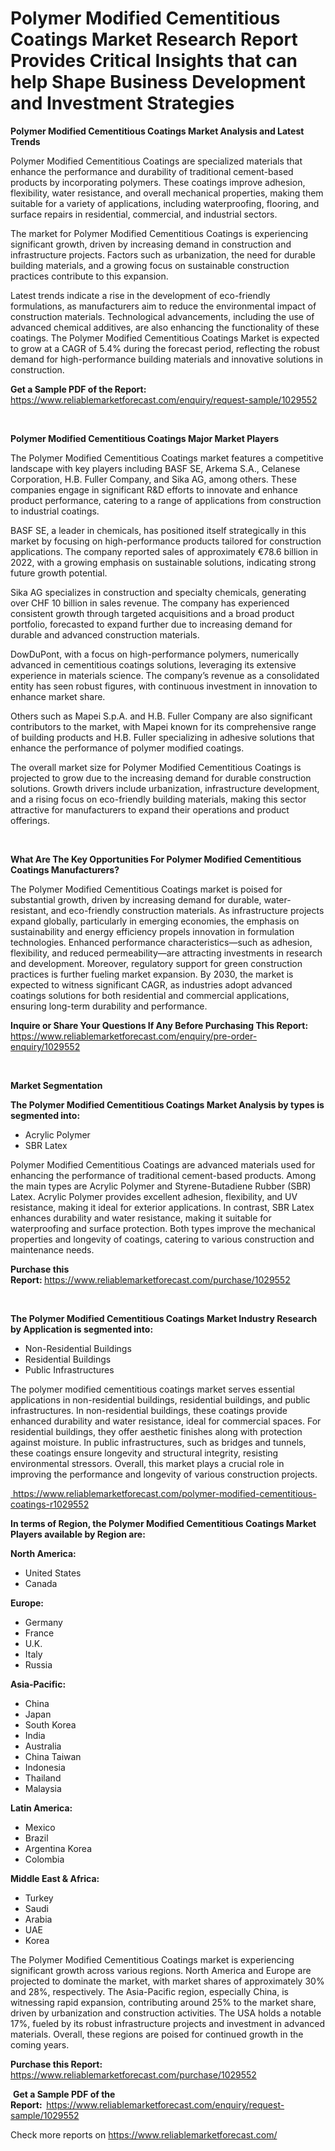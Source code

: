 <p><h1>Polymer Modified Cementitious Coatings Market Research Report Provides Critical Insights that can help Shape Business Development and Investment Strategies</h1></p><p><strong>Polymer Modified Cementitious Coatings Market Analysis and Latest Trends</strong></p>
<p><p>Polymer Modified Cementitious Coatings are specialized materials that enhance the performance and durability of traditional cement-based products by incorporating polymers. These coatings improve adhesion, flexibility, water resistance, and overall mechanical properties, making them suitable for a variety of applications, including waterproofing, flooring, and surface repairs in residential, commercial, and industrial sectors.</p><p>The market for Polymer Modified Cementitious Coatings is experiencing significant growth, driven by increasing demand in construction and infrastructure projects. Factors such as urbanization, the need for durable building materials, and a growing focus on sustainable construction practices contribute to this expansion. </p><p>Latest trends indicate a rise in the development of eco-friendly formulations, as manufacturers aim to reduce the environmental impact of construction materials. Technological advancements, including the use of advanced chemical additives, are also enhancing the functionality of these coatings. The Polymer Modified Cementitious Coatings Market is expected to grow at a CAGR of 5.4% during the forecast period, reflecting the robust demand for high-performance building materials and innovative solutions in construction.</p></p>
<p><strong>Get a Sample PDF of the Report:&nbsp;</strong> <a href="https://www.reliablemarketforecast.com/enquiry/request-sample/1029552?utm_campaign=2308&utm_medium=2&utm_source=Github&utm_content=ia&utm_term=21032025&utm_id=polymer-modified-cementitious-coatings">https://www.reliablemarketforecast.com/enquiry/request-sample/1029552</a></p>
<p>&nbsp;</p>
<p><strong>Polymer Modified Cementitious Coatings Major Market Players</strong></p>
<p><p>The Polymer Modified Cementitious Coatings market features a competitive landscape with key players including BASF SE, Arkema S.A., Celanese Corporation, H.B. Fuller Company, and Sika AG, among others. These companies engage in significant R&D efforts to innovate and enhance product performance, catering to a range of applications from construction to industrial coatings.</p><p>BASF SE, a leader in chemicals, has positioned itself strategically in this market by focusing on high-performance products tailored for construction applications. The company reported sales of approximately €78.6 billion in 2022, with a growing emphasis on sustainable solutions, indicating strong future growth potential.</p><p>Sika AG specializes in construction and specialty chemicals, generating over CHF 10 billion in sales revenue. The company has experienced consistent growth through targeted acquisitions and a broad product portfolio, forecasted to expand further due to increasing demand for durable and advanced construction materials.</p><p>DowDuPont, with a focus on high-performance polymers, numerically advanced in cementitious coatings solutions, leveraging its extensive experience in materials science. The company’s revenue as a consolidated entity has seen robust figures, with continuous investment in innovation to enhance market share.</p><p>Others such as Mapei S.p.A. and H.B. Fuller Company are also significant contributors to the market, with Mapei known for its comprehensive range of building products and H.B. Fuller specializing in adhesive solutions that enhance the performance of polymer modified coatings.</p><p>The overall market size for Polymer Modified Cementitious Coatings is projected to grow due to the increasing demand for durable construction solutions. Growth drivers include urbanization, infrastructure development, and a rising focus on eco-friendly building materials, making this sector attractive for manufacturers to expand their operations and product offerings.</p></p>
<p>&nbsp;</p>
<p><strong>What Are The Key Opportunities For Polymer Modified Cementitious Coatings Manufacturers?</strong></p>
<p><p>The Polymer Modified Cementitious Coatings market is poised for substantial growth, driven by increasing demand for durable, water-resistant, and eco-friendly construction materials. As infrastructure projects expand globally, particularly in emerging economies, the emphasis on sustainability and energy efficiency propels innovation in formulation technologies. Enhanced performance characteristics—such as adhesion, flexibility, and reduced permeability—are attracting investments in research and development. Moreover, regulatory support for green construction practices is further fueling market expansion. By 2030, the market is expected to witness significant CAGR, as industries adopt advanced coatings solutions for both residential and commercial applications, ensuring long-term durability and performance.</p></p>
<p><strong>Inquire or Share Your Questions If Any Before Purchasing This Report:</strong> <a href="https://www.reliablemarketforecast.com/enquiry/pre-order-enquiry/1029552?utm_campaign=2308&utm_medium=2&utm_source=Github&utm_content=ia&utm_term=21032025&utm_id=polymer-modified-cementitious-coatings">https://www.reliablemarketforecast.com/enquiry/pre-order-enquiry/1029552</a></p>
<p>&nbsp;</p>
<p><strong>Market Segmentation</strong></p>
<p><strong>The Polymer Modified Cementitious Coatings Market Analysis by types is segmented into:</strong></p>
<p><ul><li>Acrylic Polymer</li><li>SBR Latex</li></ul></p>
<p><p>Polymer Modified Cementitious Coatings are advanced materials used for enhancing the performance of traditional cement-based products. Among the main types are Acrylic Polymer and Styrene-Butadiene Rubber (SBR) Latex. Acrylic Polymer provides excellent adhesion, flexibility, and UV resistance, making it ideal for exterior applications. In contrast, SBR Latex enhances durability and water resistance, making it suitable for waterproofing and surface protection. Both types improve the mechanical properties and longevity of coatings, catering to various construction and maintenance needs.</p></p>
<p><strong>Purchase this Report:&nbsp;</strong><a href="https://www.reliablemarketforecast.com/purchase/1029552?utm_campaign=2308&utm_medium=2&utm_source=Github&utm_content=ia&utm_term=21032025&utm_id=polymer-modified-cementitious-coatings">https://www.reliablemarketforecast.com/purchase/1029552</a></p>
<p>&nbsp;</p>
<p><strong>The Polymer Modified Cementitious Coatings Market Industry Research by Application is segmented into:</strong></p>
<p><ul><li>Non-Residential Buildings</li><li>Residential Buildings</li><li>Public Infrastructures</li></ul></p>
<p><p>The polymer modified cementitious coatings market serves essential applications in non-residential buildings, residential buildings, and public infrastructures. In non-residential buildings, these coatings provide enhanced durability and water resistance, ideal for commercial spaces. For residential buildings, they offer aesthetic finishes along with protection against moisture. In public infrastructures, such as bridges and tunnels, these coatings ensure longevity and structural integrity, resisting environmental stressors. Overall, this market plays a crucial role in improving the performance and longevity of various construction projects.</p></p>
<p><a href="https://www.reliablemarketforecast.com/polymer-modified-cementitious-coatings-r1029552?utm_campaign=2308&utm_medium=2&utm_source=Github&utm_content=ia&utm_term=21032025&utm_id=polymer-modified-cementitious-coatings">&nbsp;https://www.reliablemarketforecast.com/polymer-modified-cementitious-coatings-r1029552</a></p>
<p><strong>In terms of Region, the Polymer Modified Cementitious Coatings Market Players available by Region are:</strong></p>
<p>
    <p> <strong> North America: </strong>
        <ul>
            <li>United States</li>
            <li>Canada</li>
        </ul>
        </p> 
    <p> <strong> Europe: </strong>
        <ul>
            <li>Germany</li>
            <li>France</li>
            <li>U.K.</li>
            <li>Italy</li>
            <li>Russia</li>
        </ul>
        </p> 
    <p> <strong> Asia-Pacific: </strong>
        <ul>
            <li>China</li>
            <li>Japan</li>
            <li>South Korea</li>
            <li>India</li>
            <li>Australia</li>
            <li>China Taiwan</li>
            <li>Indonesia</li>
            <li>Thailand</li>
            <li>Malaysia</li>
        </ul>
        </p> 
    <p> <strong> Latin America: </strong>
        <ul>
            <li>Mexico</li>
            <li>Brazil</li>
            <li>Argentina Korea</li>
            <li>Colombia</li>
        </ul>
        </p> 
    <p> <strong> Middle East & Africa: </strong>
        <ul>
            <li>Turkey</li>
            <li>Saudi</li>
            <li>Arabia</li>
            <li>UAE</li>
            <li>Korea</li>
        </ul>
    </p>
    </p>
<p><p>The Polymer Modified Cementitious Coatings market is experiencing significant growth across various regions. North America and Europe are projected to dominate the market, with market shares of approximately 30% and 28%, respectively. The Asia-Pacific region, especially China, is witnessing rapid expansion, contributing around 25% to the market share, driven by urbanization and construction activities. The USA holds a notable 17%, fueled by its robust infrastructure projects and investment in advanced materials. Overall, these regions are poised for continued growth in the coming years.</p></p>
<p><strong>Purchase this Report: </strong><a href="https://www.reliablemarketforecast.com/purchase/1029552?utm_campaign=2308&utm_medium=2&utm_source=Github&utm_content=ia&utm_term=21032025&utm_id=polymer-modified-cementitious-coatings">https://www.reliablemarketforecast.com/purchase/1029552</a></p>
<p>&nbsp;<strong>Get a Sample PDF of the Report:&nbsp;&nbsp;</strong><a href="https://www.reliablemarketforecast.com/enquiry/request-sample/1029552?utm_campaign=2308&utm_medium=2&utm_source=Github&utm_content=ia&utm_term=21032025&utm_id=polymer-modified-cementitious-coatings">https://www.reliablemarketforecast.com/enquiry/request-sample/1029552</a></p>
<p><strong></strong></p>
<p>Check more reports on <a href="https://www.reliablemarketforecast.com/?utm_campaign=2308&utm_medium=2&utm_source=Github&utm_content=ia&utm_term=21032025&utm_id=polymer-modified-cementitious-coatings">https://www.reliablemarketforecast.com/</a></p>